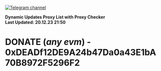 [![Telegram channel](https://img.shields.io/endpoint?url=https://runkit.io/damiankrawczyk/telegram-badge/branches/master?url=https://t.me/n4z4v0d)](https://t.me/n4z4v0d) 

**Dynamic Updates Proxy List with Proxy Checker**  
**Last Updated: 20.12.23 21:50**

# DONATE (_any evm_) - 0xDEADf12DE9A24b47Da0a43E1bA70B8972F5296F2
